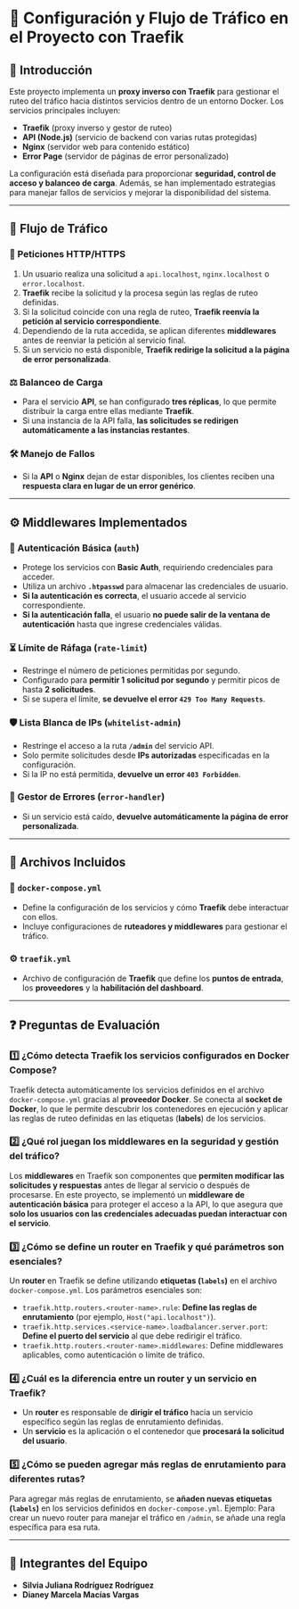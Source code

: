 # 📌 Configuración y Flujo de Tráfico en el Proyecto con Traefik

## 📖 Introducción
Este proyecto implementa un **proxy inverso con Traefik** para gestionar el ruteo del tráfico hacia distintos servicios dentro de un entorno Docker. Los servicios principales incluyen:

- **Traefik** (proxy inverso y gestor de ruteo)
- **API (Node.js)** (servicio de backend con varias rutas protegidas)
- **Nginx** (servidor web para contenido estático)
- **Error Page** (servidor de páginas de error personalizado)

La configuración está diseñada para proporcionar **seguridad, control de acceso y balanceo de carga**. Además, se han implementado estrategias para manejar fallos de servicios y mejorar la disponibilidad del sistema.

---

## 🔄 Flujo de Tráfico
### 📡 Peticiones HTTP/HTTPS
1. Un usuario realiza una solicitud a `api.localhost`, `nginx.localhost` o `error.localhost`.
2. **Traefik** recibe la solicitud y la procesa según las reglas de ruteo definidas.
3. Si la solicitud coincide con una regla de ruteo, **Traefik reenvía la petición al servicio correspondiente**.
4. Dependiendo de la ruta accedida, se aplican diferentes **middlewares** antes de reenviar la petición al servicio final.
5. Si un servicio no está disponible, **Traefik redirige la solicitud a la página de error personalizada**.

### ⚖️ Balanceo de Carga
- Para el servicio **API**, se han configurado **tres réplicas**, lo que permite distribuir la carga entre ellas mediante **Traefik**.
- Si una instancia de la API falla, **las solicitudes se redirigen automáticamente a las instancias restantes**.

### 🛠️ Manejo de Fallos
- Si la **API** o **Nginx** dejan de estar disponibles, los clientes reciben una **respuesta clara en lugar de un error genérico**.

---

## ⚙️ Middlewares Implementados
### 🔑 Autenticación Básica (`auth`)
- Protege los servicios con **Basic Auth**, requiriendo credenciales para acceder.
- Utiliza un archivo **`.htpasswd`** para almacenar las credenciales de usuario.
- **Si la autenticación es correcta**, el usuario accede al servicio correspondiente.
- **Si la autenticación falla**, el usuario **no puede salir de la ventana de autenticación** hasta que ingrese credenciales válidas.

### ⏳ Límite de Ráfaga (`rate-limit`)
- Restringe el número de peticiones permitidas por segundo.
- Configurado para **permitir 1 solicitud por segundo** y permitir picos de hasta **2 solicitudes**.
- Si se supera el límite, **se devuelve el error `429 Too Many Requests`**.

### 🛡️ Lista Blanca de IPs (`whitelist-admin`)
- Restringe el acceso a la ruta **`/admin`** del servicio API.
- Solo permite solicitudes desde **IPs autorizadas** especificadas en la configuración.
- Si la IP no está permitida, **devuelve un error `403 Forbidden`**.

### 🚨 Gestor de Errores (`error-handler`)
- Si un servicio está caído, **devuelve automáticamente la página de error personalizada**.

---

## 📂 Archivos Incluidos
### 📄 `docker-compose.yml`
- Define la configuración de los servicios y cómo **Traefik** debe interactuar con ellos.
- Incluye configuraciones de **ruteadores y middlewares** para gestionar el tráfico.

### ⚙️ `traefik.yml`
- Archivo de configuración de **Traefik** que define los **puntos de entrada**, los **proveedores** y la **habilitación del dashboard**.

---

## ❓ Preguntas de Evaluación
### 1️⃣ ¿Cómo detecta Traefik los servicios configurados en Docker Compose?
Traefik detecta automáticamente los servicios definidos en el archivo `docker-compose.yml` gracias al **proveedor Docker**. Se conecta al **socket de Docker**, lo que le permite descubrir los contenedores en ejecución y aplicar las reglas de ruteo definidas en las etiquetas (**labels**) de los servicios.

### 2️⃣ ¿Qué rol juegan los middlewares en la seguridad y gestión del tráfico?
Los **middlewares** en Traefik son componentes que **permiten modificar las solicitudes y respuestas** antes de llegar al servicio o después de procesarse. En este proyecto, se implementó un **middleware de autenticación básica** para proteger el acceso a la API, lo que asegura que **solo los usuarios con las credenciales adecuadas puedan interactuar con el servicio**.

### 3️⃣ ¿Cómo se define un router en Traefik y qué parámetros son esenciales?
Un **router** en Traefik se define utilizando **etiquetas (`labels`)** en el archivo `docker-compose.yml`. Los parámetros esenciales son:
- `traefik.http.routers.<router-name>.rule`: **Define las reglas de enrutamiento** (por ejemplo, `Host("api.localhost")`).
- `traefik.http.services.<service-name>.loadbalancer.server.port`: **Define el puerto del servicio** al que debe redirigir el tráfico.
- `traefik.http.routers.<router-name>.middlewares`: Define middlewares aplicables, como autenticación o límite de tráfico.

### 4️⃣ ¿Cuál es la diferencia entre un router y un servicio en Traefik?
- Un **router** es responsable de **dirigir el tráfico** hacia un servicio específico según las reglas de enrutamiento definidas.
- Un **servicio** es la aplicación o el contenedor que **procesará la solicitud del usuario**.

### 5️⃣ ¿Cómo se pueden agregar más reglas de enrutamiento para diferentes rutas?
Para agregar más reglas de enrutamiento, se **añaden nuevas etiquetas (`labels`)** en los servicios definidos en `docker-compose.yml`. 
Ejemplo: Para crear un nuevo router para manejar el tráfico en `/admin`, se añade una regla específica para esa ruta.

---

## 👥 Integrantes del Equipo
- **Silvia Juliana Rodríguez Rodríguez**
- **Dianey Marcela Macías Vargas**
